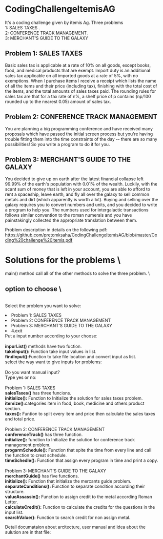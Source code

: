 # CodingChallengeItemisAG
It's a coding challenge given by  itemis Ag. Three problems  
1: SALES TAXES .  
2: CONFERENCE TRACK MANAGEMENT.  
3: MERCHANT'S GUIDE TO THE GALAXY

## Problem 1: SALES TAXES
Basic sales tax is applicable at a rate of 10% on all goods, except books, food, and medical
products that are exempt. Import duty is an additional sales tax
applicable on all imported goods at a rate of 5%, with no exemptions. When I purchase items
I receive a receipt which lists the name of all the items and their price (including tax),
finishing with the total cost of the items,
and the total amounts of sales taxes paid. The rounding rules for sales tax are that for a tax
rate of n%, a shelf price of p contains (np/100 rounded up to the nearest 0.05) amount of
sales tax.

## Problem 2: CONFERENCE TRACK MANAGEMENT
You are planning a big programming conference and have received many proposals which
have passed the initial screen process but you're having trouble fitting them into the time
constraints of the day -- there are so many possibilities! So you write a program to do it for
you.

## Problem 3: MERCHANT'S GUIDE TO THE GALAXY
You decided to give up on earth after the latest financial collapse left 99.99% of the earth's
population with 0.01% of the wealth. Luckily, with the scant sum of money that is left in your
account, you are able to afford to rent a spaceship, leave earth, and fly all over the galaxy to
sell common metals and dirt (which apparently is worth a lot).
Buying and selling over the galaxy requires you to convert numbers and units, and you
decided to write a program to help you.
The numbers used for intergalactic transactions follows similar convention to the roman
numerals and you have painstakingly collected the appropriate translation between them.

Problem description in details on the following pdf:  https://github.com/pretomksaha/CodingChallengeItemisAG/blob/master/Coding%20challenge%20itemis.pdf

# Solutions for the problems \
main() method call all of the other methods to solve the three problem. \
## option to choose \
\
Select the problem you want to solve: \
	<li>Problem 1: SALES TAXES </li>
	<li>Problem 2: CONFERENCE TRACK MANAGEMENT </li> 
	<li>Problem 3: MERCHANT'S GUIDE TO THE GALAXY </li>
	<li>4.exit</li>
Put a input number according to your choose:\
\
<b>inpurList()</b> methods have two fuction.\
<b>takeInput():</b> Function take input values in list.\
<b>findInput():</b>Function to take file location and convert input as list.\
selcet the way want to give inputs for problems:\
\
Do you want manual input?\
Type yes or no:\
\
Problem 1: SALES TAXES\
<b>salesTaxes()</b> has three funcions.\
<b>initialize():</b> Function to Initialize the solution for sales taxes problem.\
<b>itemize():</b>categories item in food, book, medicine and others product section.\
<b>taxes():</b> Funtion to split every item and price then calculate the sales taxes and total price.\
\
Problem 2: CONFERENCE TRACK MANAGEMENT \
<b>conferenceTrack()</b> has three function.\
<b>initialize():</b> function to Initialize the solution for conference track management problem.\
<b>progarmSchedule():</b> Function that spite the time from every line and call the function to creat schedule.\
<b>timeSchedle():</b> Function that assign every program in time and print a copy.\
\
Problem 3: MERCHANT'S GUIDE TO THE GALAXY\
<b>merchantGuide()</b> has five functions.\
<b>initialize():</b> Function that initialize the mercants guide problem.\
<b>separateConditions():</b> Function to separate condition according their structure.\
<b>valueAssassin():</b> Function to assign credit to the metal according Roman Letter.\
<b>calculateCredit():</b> Function to calculate the credits for the questions in the input list.\
<b>searchValue():</b> Function to search credit for non assign metal.

Detail documataion about arcitecture, user manual and idea about the sulution are in that file: 
